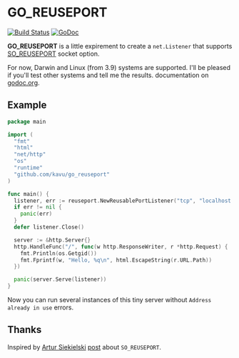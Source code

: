 # GO_REUSEPORT

[![Build Status](https://travis-ci.org/kavu/go_reuseport.png?branch=master)](https://travis-ci.org/kavu/go_reuseport)
[![GoDoc](https://godoc.org/github.com/kavu/go_reuseport?status.png)](https://godoc.org/github.com/kavu/go_reuseport)

**GO_REUSEPORT** is a little expirement to create a `net.Listener` that supports [SO_REUSEPORT](http://lwn.net/Articles/542629/) socket option.

For now, Darwin and Linux (from 3.9) systems are supported. I'll be pleased if you'll test other systems and tell me the results.
 documentation on [godoc.org](http://godoc.org/github.com/kavu/go_reuseport "go_reuseport documentation").

## Example ##

```go
package main

import (
  "fmt"
  "html"
  "net/http"
  "os"
  "runtime"
  "github.com/kavu/go_reuseport"
)

func main() {
  listener, err := reuseport.NewReusablePortListener("tcp", "localhost:8881")
  if err != nil {
    panic(err)
  }
  defer listener.Close()

  server := &http.Server{}
  http.HandleFunc("/", func(w http.ResponseWriter, r *http.Request) {
    fmt.Println(os.Getgid())
    fmt.Fprintf(w, "Hello, %q\n", html.EscapeString(r.URL.Path))
  })

  panic(server.Serve(listener))
}
```

Now you can run several instances of this tiny server without `Address already in use` errors.

## Thanks

Inspired by [Artur Siekielski](https://github.com/aartur) [post](http://freeprogrammersblog.vhex.net/post/linux-39-introdued-new-way-of-writing-socket-servers/2) about `SO_REUSEPORT`.

